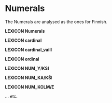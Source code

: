 # Numerals
The Numerals are analysed as the ones for Finnish.

**LEXICON Numerals**





**LEXICON cardinal**

**LEXICON cardinal_vaill**

**LEXICON ordinal**


**LEXICON NUM_Y/KSI**

**LEXICON NUM_KA/KŠI**

**LEXICON NUM_KOLM/E**

... etc.

































